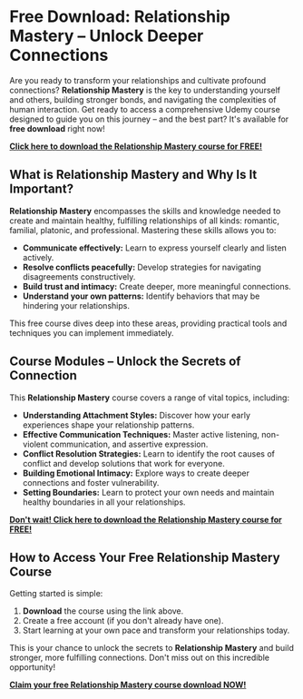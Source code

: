# Free Download: Relationship Mastery – Unlock Deeper Connections

Are you ready to transform your relationships and cultivate profound connections? **Relationship Mastery** is the key to understanding yourself and others, building stronger bonds, and navigating the complexities of human interaction. Get ready to access a comprehensive Udemy course designed to guide you on this journey – and the best part? It's available for **free download** right now!

[**Click here to download the Relationship Mastery course for FREE!**](https://udemywork.com/relationship-mastery)

## What is Relationship Mastery and Why Is It Important?

**Relationship Mastery** encompasses the skills and knowledge needed to create and maintain healthy, fulfilling relationships of all kinds: romantic, familial, platonic, and professional. Mastering these skills allows you to:

*   **Communicate effectively:** Learn to express yourself clearly and listen actively.
*   **Resolve conflicts peacefully:** Develop strategies for navigating disagreements constructively.
*   **Build trust and intimacy:** Create deeper, more meaningful connections.
*   **Understand your own patterns:** Identify behaviors that may be hindering your relationships.

This free course dives deep into these areas, providing practical tools and techniques you can implement immediately.

## Course Modules – Unlock the Secrets of Connection

This **Relationship Mastery** course covers a range of vital topics, including:

*   **Understanding Attachment Styles:** Discover how your early experiences shape your relationship patterns.
*   **Effective Communication Techniques:** Master active listening, non-violent communication, and assertive expression.
*   **Conflict Resolution Strategies:** Learn to identify the root causes of conflict and develop solutions that work for everyone.
*   **Building Emotional Intimacy:** Explore ways to create deeper connections and foster vulnerability.
*   **Setting Boundaries:** Learn to protect your own needs and maintain healthy boundaries in all your relationships.

[**Don't wait! Click here to download the Relationship Mastery course for FREE!**](https://udemywork.com/relationship-mastery)

## How to Access Your Free Relationship Mastery Course

Getting started is simple:

1.  **Download** the course using the link above.
2.  Create a free account (if you don't already have one).
3.  Start learning at your own pace and transform your relationships today.

This is your chance to unlock the secrets to **Relationship Mastery** and build stronger, more fulfilling connections. Don't miss out on this incredible opportunity!

**[Claim your free Relationship Mastery course download NOW!](https://udemywork.com/relationship-mastery)**
